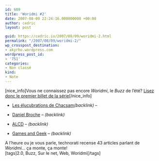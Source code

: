 ```yaml
---
id: 609
title: 'Woridmi #2'
date: 2007-08-09 22:24:16.000000000 +00:00
author: cedric
layout: post

guid: https://cedric.io/2007/08/09/woridmi-2.html
permalink: "/2007/08/09/woridmi-2/"
wp_crosspost_destination:
- akyrho.wordpress.com
wordpress_post_id:
- '751'
categories:
- Non classé
kind:
- Note
---
```

[nice_info]Vous ne connaissez pas encore _Woridmi_, le _Buzz_ de l’été? [Lisez donc le premier billet de la série](/blog/2007/08/09/woridmi/)[/nice_info]

  * [Les élucubrations de Chacsam](http://www.chacsam.be/2007/08/09/woridmi/)_(backlink)_ &#8211;

  * [Daniel Broche](http://danielbroche.typepad.com/daniel_broche/2007/08/woridmi-dj-fini.html) &#8211; _(backlink)_

  * [ALCD](http://blog.alcd.be/86-woridmi-un-petit-buzz) &#8211; _(backlink)_

  * [Games and Geek](http://www.gamesandgeeks.com/games--geeks/la-vie-de-tout-les-jours/woridmi.html) &#8211; _(backlink)_

A l’heure ou je vous parle, technorati recense 43 articles parlant de _Woridmi_… ça monte, ça monte!  
[tags]2.0, Buzz, Sur le net, Web, Woridmi[/tags]